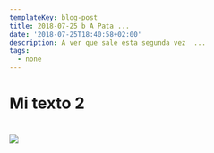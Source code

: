 ```yaml
---
templateKey: blog-post
title: 2018-07-25 b A Pata ...
date: '2018-07-25T18:40:58+02:00'
description: A ver que sale esta segunda vez  ...
tags:
  - none
---
```

# Mi texto 2

# 


![](/img/sandwich.jpg)









